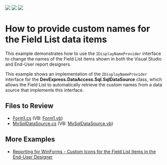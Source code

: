 <!-- default badges list -->
![](https://img.shields.io/endpoint?url=https://codecentral.devexpress.com/api/v1/VersionRange/128602937/18.1.11%2B)
[![](https://img.shields.io/badge/Open_in_DevExpress_Support_Center-FF7200?style=flat-square&logo=DevExpress&logoColor=white)](https://supportcenter.devexpress.com/ticket/details/E459)
[![](https://img.shields.io/badge/📖_How_to_use_DevExpress_Examples-e9f6fc?style=flat-square)](https://docs.devexpress.com/GeneralInformation/403183)
<!-- default badges end -->
# How to provide custom names for the Field List data items

This example demonstrates how to use the `IDisplayNameProvider` interface to change the names of the Field List items shown in both the Visual Studio and End-User report designers. 

This example shows an implementation of the `IDisplayNameProvider` interface for the **DevExpress.DataAccess.Sql.SqlDataSource** class, which allows the Field List to automatically retrieve the custom names from a data source that implements this interface.

## Files to Review

* [Form1.cs](./CS/Form1.cs) (VB: [Form1.vb](./VB/Form1.vb))
* [MySqlDataSource.cs](./CS/MySqlDataSource.cs) (VB: [MySqlDataSource.vb](./VB/MySqlDataSource.vb))

## More Examples

- [Reporting for WinForms - Custom Icons for the Field List Items in the End-User Designer](https://github.com/DevExpress-Examples/reporting-winforms-custom-icons-field-list)
